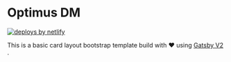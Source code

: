 # Optimus DM
[![deploys by netlify](https://img.shields.io/badge/deploys%20by-netlify-00c7b7.svg)](https://www.netlify.com)

This is a basic card layout bootstrap template build with ❤️ using [Gatsby V2](https://www.gatsbyjs.org/) .  
